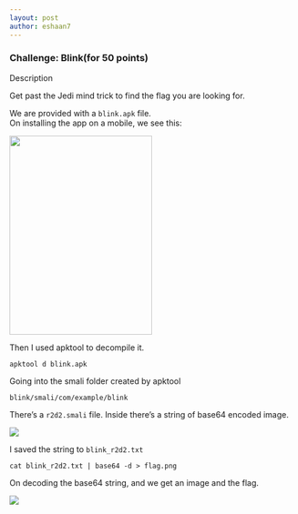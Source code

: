 ```yaml
---
layout: post
author: eshaan7
---
```


### Challenge: Blink(for 50 points)

Description

Get past the Jedi mind trick to find the flag you are looking for.

We are provided with a `blink.apk` file. <br>
On installing the app on a mobile, we see this:

<img src="https://raw.githubusercontent.com/Eshaan7/BSidesSF_CTF_2019_datadumps/master/50_blink_COMPLETE/appMobileSS.png" width="250px" height="350px">

Then I used apktool to decompile it.

    apktool d blink.apk

Going into the smali folder created by apktool

    blink/smali/com/example/blink

There’s a `r2d2.smali` file. Inside there’s a string of base64 encoded image.

<img src="https://raw.githubusercontent.com/Eshaan7/BSidesSF_CTF_2019_datadumps/master/50_blink_COMPLETE/r2d2img.png">

I saved the string to `blink_r2d2.txt`

    cat blink_r2d2.txt | base64 -d > flag.png

On decoding the base64 string, and we get an image and the flag.

<img src="https://raw.githubusercontent.com/Eshaan7/BSidesSF_CTF_2019_datadumps/master/50_blink_COMPLETE/flag.jpg">

